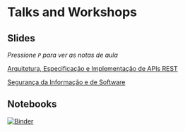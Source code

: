 # Talks and Workshops

## Slides

*Pressione `P` para ver as notas de aula*

[Arquitetura, Especificação e Implementação de APIs REST](http://felipevr.com/talks-and-workshops/REST%20APIs/pybr_rest_apis_vintage.html#1)

[Segurança da Informação e de Software](https://felipevr.com/talks-and-workshops/SecSw/infosec.html)


## Notebooks

[![Binder](http://mybinder.org/badge.svg)](http://mybinder.org:/repo/fbidu/talks-and-workshops)
